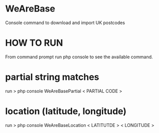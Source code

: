 # WeAreBase
Console command to download and import UK postcodes

# HOW TO RUN
From command prompt run php console to see the available command.

# partial string matches
run > php console WeAreBasePartial < PARTIAL CODE >

# location (latitude, longitude)
run > php console WeAreBaseLocation < LATITUTDE > < LONGITUDE >


